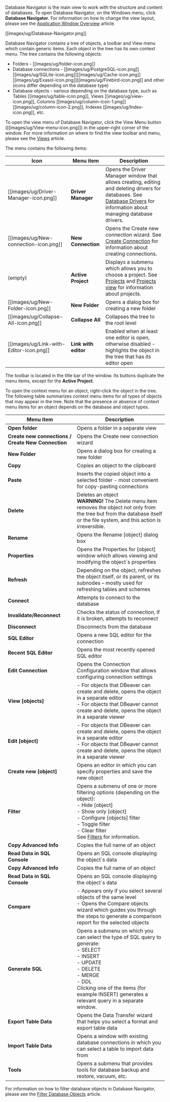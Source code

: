 Database Navigator is the main view to work with the structure and content of databases. To open Database Navigator, on the Windows menu, click **Database Navigator**. For information on how to change the view layout, please see the [Application Window Overview](https://github.com/dbeaver/dbeaver/wiki/Application-Window-Overview) article.

[[images/ug/Database-Navigator.png]]

Database Navigator contains a tree of objects, a toolbar and View menu which contain generic items. Each object in the tree has its own context menu.
The tree contains the following objects:
* Folders - [[images/ug/folder-icon.png]]
* Database connections - [[images/ug/PostgreSQL-icon.png]][[images/ug/SQLite-icon.png]][[images/ug/Cache-icon.png]][[images/ug/Exasol-icon.png]][[images/ug/Firebird-icon.png]] and other (icons differ depending on the database type)
* Database objects - various depending on the database type, such as Tables [[images/ug/table-icon.png]], Views [[images/ug/view-icon.png]], Columns [[images/ug/column-icon-1.png]] [[images/ug/column-icon-2.png]], Indexes [[images/ug/Index-icon.png]], etc.

To open the view menu of Database Navigator, click the View Menu button ([[images/ug/View-menu-icon.png]]) in the upper-right corner of the window. 
For more information on where to find the view toolbar and menu, please see the [Views](https://github.com/dbeaver/dbeaver/wiki/Views) article.

The menu contains the following items:

Icon|Menu item|Description
----|---------|-----------
[[images/ug/Driver-Manager-icon.png]] |**Driver Manager**|Opens the Driver Manager window that allows creating, editing and deleting drivers for databases. See [Database Drivers](https://github.com/dbeaver/dbeaver/wiki/Database-drivers) for information about managing database drivers.
[[images/ug/New-connection-icon.png]] |**New Connection**|Opens the Create new connection wizard. See [Create Connection](https://github.com/dbeaver/dbeaver/wiki/Create-Connection) for information about creating connections.
(empty) | **Active Project** |Displays a submenu which allows you to choose a project. See [Projects](https://github.com/dbeaver/dbeaver/wiki/Projects) and [Projects view](https://github.com/dbeaver/dbeaver/wiki/Projects-View) for information about projects.
[[images/ug/New-Folder-icon.png]] |**New Folder** |Opens a dialog box for creating a new folder
[[images/ug/Collapse-All-icon.png]] | **Collapse All** |Collapses the tree to the root level
[[images/ug/Link-with-Editor-icon.png]] | **Link with editor** | Enabled when at least one editor is open, otherwise disabled - highlights the object in the tree that has its editor open

The toolbar is located in the title bar of the window. Its buttons duplicate the menu items, except for the **Active Project**. 

To open the context menu for an object, right-click the object in the tree. The following table summarizes context menu items for all types of objects that may appear in the tree. Note that the presence or absence of context menu items for an object depends on the database and object types.

Menu item|Description
---------|-----------
**Open folder**|Opens a folder in a separate view
**Create new connections / Create New Connection**|Opens the Create new connection wizard
**New Folder**|Opens a dialog box for creating a new folder
**Copy**|Copies an object to the clipboard 
**Paste**|Inserts the copied object into a selected folder - most convenient for copy-pasting connections
**Delete**|Deletes an object<br/> **WARNING!** The Delete menu item removes the object not only from the tree but from the database itself or the file system, and this action is irreversible. 
**Rename**|Opens the Rename [object] dialog box
**Properties**|Opens the Properties for [object] window which allows viewing and modifying the object`s properties
**Refresh**|Depending on the object, refreshes the object itself, or its parent, or its subnodes – mostly used for refreshing tables and schemes
**Connect**|Attempts to connect to the database
**Invalidate/Reconnect**|Checks the status of connection, if it is broken, attempts to reconnect
**Disconnect**|Disconnects from the database
**SQL Editor**|Opens a new SQL editor for the connection
**Recent SQL Editor**|Opens the most recently opened SQL editor
**Edit Connection**|Opens the Connection Configuration window that allows configuring connection settings
**View [objects]**|-	For objects that DBeaver can create and delete, opens the object in a separate editor<br/>-	For objects that DBeaver cannot create and delete, opens the object in a separate viewer
**Edit [object]**|-	For objects that DBeaver can create and delete, opens the object in a separate editor<br/>-	For objects that DBeaver cannot create and delete, opens the object in a separate viewer
**Create new [object]**|Opens an editor in which you can specify properties and save the new object
**Filter**|Opens a submenu of one or more filtering options (depending on the object):<br/>-	Hide [object]<br/>-	Show only [object]<br/>-	Configure [objects] filter<br/>-	Toggle filter<br/>-	Clear filter<br/> See [Filters](https://github.com/dbeaver/dbeaver/wiki/Filter-Database-Objects) for information.
**Copy Advanced Info**|Copies the full name of an object
**Read Data in SQL Console**|Opens an SQL console displaying the object`s data
**Copy Advanced Info**|Copies the full name of an object
**Read Data in SQL Console**|Opens an SQL console displaying the object`s data
**Compare**|- Appears only if you select several objects of the same level<br/> - Opens the Compare objects wizard which guides you through the steps to generate a comparison report for the selected objects
**Generate SQL**|Opens a submenu on which you can select the type of SQL query to generate:<br/>- SELECT<br/>- INSERT<br/>- UPDATE<br/>- DELETE<br/>- MERGE<br/>- DDL<br/> Clicking one of the items (for example INSERT) generates a relevant query in a separate window.
**Export Table Data**|Opens the Data Transfer wizard that helps you select a format and export table data 
**Import Table Data**|Opens a window with existing database connections in which you can select a table to import data from 
**Tools**|Opens a submenu that provides tools for database backup and restore, vacuum, etc.

For information on how to filter database objects in Database Navigator, please see the [Filter Database Objects](https://github.com/dbeaver/dbeaver/wiki/Filter-Database-Objects) article.
